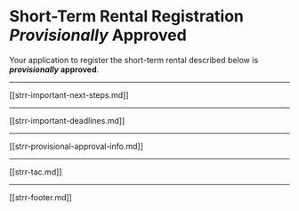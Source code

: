 # Short-Term Rental Registration _Provisionally_ Approved
Your application to register the short-term rental described below is **_provisionally_ approved**.

---

[[strr-important-next-steps.md]]

---

[[strr-important-deadlines.md]]

---

[[strr-provisional-approval-info.md]]

---

[[strr-tac.md]]

---

[[strr-footer.md]]
